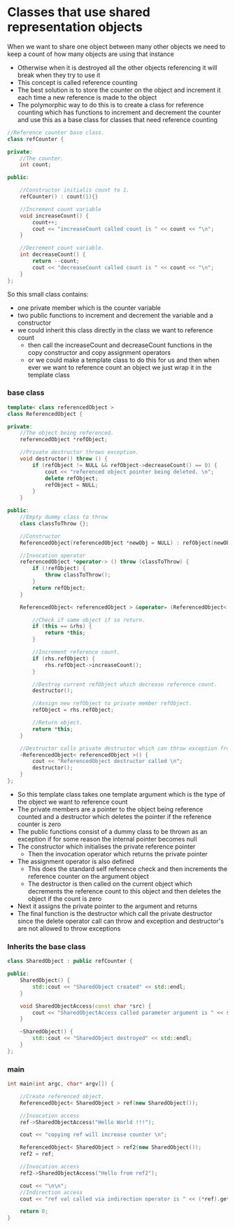 # Classes that use shared representation objects
When we want to share one object between many other objects we need to keep a count of how many objects are using that instance
- Otherwise when it is destroyed all the other objects referencing it will break when they try to use it
- This concept is called reference counting
- The best solution is to store the counter on the object and increment it each time a new reference is made to the object
- The polymorphic way to do this is to create a class for reference counting which has functions to increment and decrement the counter and use this as a base class for classes that need reference counting
```cpp
//Reference counter base class.
class refCounter {

private:
	//The counter.
	int count;

public:

	//Constructor initialis count to 1.
	refCounter() : count(1){}

	//Increment count variable
	void increaseCount() {
		count++;
		cout << "increaseCount called count is " << count << "\n";
	}

	//Decrement count variable.
	int decreaseCount() {
		return --count;
		cout << "decreaseCount called count is " << count << "\n";
	}
};
```
So this small class contains:
- one private member which is the counter variable
- two public functions to increment and decrement the variable and a constructor
- we could inherit this class directly in the class we want to reference count
  - then call the increaseCount and decreaseCount functions in the copy constructor and copy assignment operators
  - or we could make a template class to do this for us and then when ever we want to reference count an object we just wrap it in the template class

### base class
```cpp
template< class referencedObject >
class ReferencedObject {

private:
	//The object being referenced.
	referencedObject *refObject;

	//Private destructor throws exception.
	void destructor() throw () {
		if (refObject != NULL && refObject->decreaseCount() == 0) {
			cout << "referenced object pointer being deleted. \n";
			delete refObject;
			refObject = NULL;
		}
	}

public:
	//Empty dummy class to throw
	class classToThrow {};

	//Constructor
	ReferencedObject(referencedObject *newObj = NULL) : refObject(newObj) {}

	//Invocation operator
	referencedObject *operator-> () throw (classToThrow) {
		if (!refObject) {
			throw classToThrow();
		}
		return refObject;
	}

	ReferencedObject< referencedObject > &operator= (ReferencedObject< referencedObject > &rhs) {

		//Check if same object if so return.
		if (this == &rhs) {
			return *this;
		}

		//Increment reference count.
		if (rhs.refObject) {
			rhs.refObject->increaseCount();
		}

		//Destroy current refObject which decrease reference count.
		destructor();

		//Assign new refObject to private member refObject.
		refObject = rhs.refObject;

		//Return object.
		return *this;
	}	

	//Destructor calls private destructor which can throw exception from delete.
	~ReferencedObject< referencedObject >() {
		cout << "ReferencedObject destructor called \n";
		destructor();
	}
};
```
- So this template class takes one template argument which is the type of the object we want to reference count
- The private members are a pointer to the object being reference counted and a destructor which deletes the pointer if the reference counter is zero
- The public functions consist of a dummy class to be thrown as an exception if for some reason the internal pointer becomes null
- The constructor which initialises the private reference pointer
  - Then the invocation operator which returns the private pointer
- The assignment operator is also defined
  - This does the standard self reference check and then increments the reference counter on the argument object
  - The destructor is then called on the current object which decrements the reference count to this object and then deletes the object if the count is zero
- Next it assigns the private pointer to the argument and returns
- The final function is the destructor which call the private destructor since the delete operator call can throw and exception and destructor's are not allowed to throw exceptions

### Inherits the base class
```cpp
class SharedObject : public refCounter {

public:
	SharedObject() {
		std::cout << "SharedObject created" << std::endl;
	}

	void SharedObjectAccess(const char *src) {
		cout << "SharedObjectAccess called parameter argument is " << src << "\n";
	}

	~SharedObject() {
		std::cout << "SharedObject destroyed" << std::endl;
	}
};
```

### main
```cpp
int main(int argc, char* argv[]) {

	//Create referenced object.
	ReferencedObject< SharedObject > ref(new SharedObject());

	//Invocation access
	ref->SharedObjectAccess("Hello World !!!");

	cout << "copying ref will increase counter \n";

	ReferencedObject< SharedObject > ref2(new SharedObject());
	ref2 = ref;

	//Invocation access
	ref2->SharedObjectAccess("Hello from ref2");

	cout << "\n\n";
	//Indirection access
	cout << "ref val called via indirection operator is " << (*ref).getVal() << "\n\n";

	return 0;
}	
```

